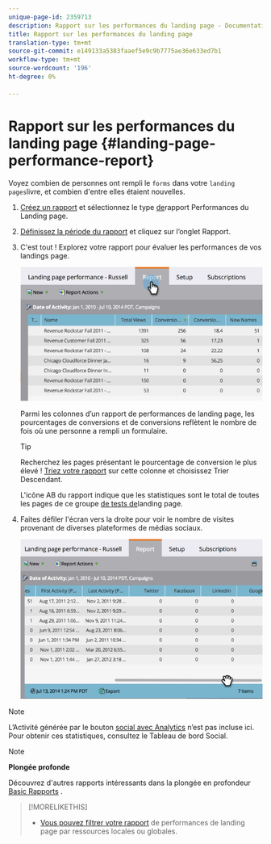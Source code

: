 ```yaml
---
unique-page-id: 2359713
description: Rapport sur les performances du landing page - Documentation du marketing - Documentation du produit
title: Rapport sur les performances du landing page
translation-type: tm+mt
source-git-commit: e149133a5383faaef5e9c9b7775ae36e633ed7b1
workflow-type: tm+mt
source-wordcount: '196'
ht-degree: 0%

---
```



# Rapport sur les performances du landing page {#landing-page-performance-report}

Voyez combien de personnes ont rempli le `forms` dans votre `landing pages`livre, et combien d&#39;entre elles étaient nouvelles.

1. [Créez un rapport](../../../../product-docs/reporting/basic-reporting/creating-reports/create-a-report-in-a-program.md) et sélectionnez le type [de](../../../../product-docs/reporting/basic-reporting/report-types/report-type-overview.md)rapport Performances du Landing page.
1. [Définissez la période du rapport](../../../../product-docs/reporting/basic-reporting/editing-reports/change-a-report-time-frame.md) et cliquez sur l’onglet Rapport.
1. C&#39;est tout ! Explorez votre rapport pour évaluer les performances de vos landings page.

   ![](assets/image2014-9-16-15-3a53-3a33.png)

   Parmi les colonnes d’un rapport de performances de landing page, les pourcentages de conversions et de conversions reflètent le nombre de fois où une personne a rempli un formulaire.

   >[!TIP]
   >
   >Recherchez les pages présentant le pourcentage de conversion le plus élevé ! [Triez votre rapport](../../../../product-docs/reporting/basic-reporting/editing-reports/sort-report-on-columns.md) sur cette colonne et choisissez Trier Descendant.

   L&#39;icône AB du rapport indique que les statistiques sont le total de toutes les pages de ce groupe [de tests de](landing-page-test-groups.md)landing page.

1. Faites défiler l&#39;écran vers la droite pour voir le nombre de visites provenant de diverses plateformes de médias sociaux.

   ![](assets/image2014-9-16-15-3a54-3a27.png)

>[!NOTE]
>
>L’Activité générée par le bouton [social avec Analytics](../../../../product-docs/demand-generation/landing-pages/free-form-landing-pages/add-a-social-button-to-a-free-form-landing-page.md) n’est pas incluse ici. Pour obtenir ces statistiques, consultez le Tableau de bord [](../../../../product-docs/demand-generation/social/social-functions/view-social-performance.md)Social.

>[!NOTE]
>
>**Plongée profonde**
>
>Découvrez d&#39;autres rapports intéressants dans la plongée en profondeur [Basic Rapports](http://docs.marketo.com/display/docs/basic+reporting) .

>[!MORELIKETHIS]
>
>* [Vous pouvez filtrer votre rapport](../../../../product-docs/demand-generation/landing-pages/landing-page-actions/filter-a-landing-page-performance-report.md) de performances de landing page par ressources locales ou globales.

>



